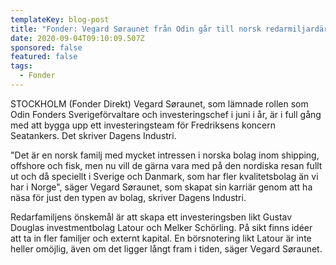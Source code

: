 ```yaml
---
templateKey: blog-post
title: "Fonder: Vegard Søraunet från Odin går till norsk redarmiljardär"
date: 2020-09-04T09:10:09.507Z
sponsored: false
featured: false
tags:
  - Fonder
---
```

STOCKHOLM (Fonder Direkt) Vegard Søraunet, som lämnade rollen som Odin Fonders Sverigeförvaltare och investeringschef i juni i år, är i full gång med att bygga upp ett investeringsteam för Fredriksens koncern Seatankers. Det skriver Dagens Industri.

"Det är en norsk familj med mycket intressen i norska bolag inom shipping, offshore och fisk, men nu vill de gärna vara med på den nordiska resan fullt ut och då speciellt i Sverige och Danmark, som har fler kvalitetsbolag än vi har i Norge", säger Vegard Søraunet, som skapat sin karriär genom att ha näsa för just den typen av bolag, skriver Dagens Industri.

Redarfamiljens önskemål är att skapa ett investeringsben likt Gustav Douglas investmentbolag Latour och Melker Schörling. På sikt finns idéer att ta in fler familjer och externt kapital. En börsnotering likt Latour är inte heller omöjlig, även om det ligger långt fram i tiden, säger Vegard Søraunet.
